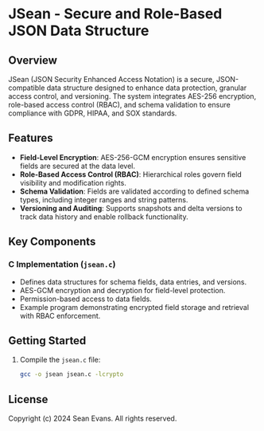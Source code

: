 # JSean - Secure and Role-Based JSON Data Structure

## Overview
JSean (JSON Security Enhanced Access Notation) is a secure, JSON-compatible data structure designed to enhance data protection, granular access control, and versioning. The system integrates AES-256 encryption, role-based access control (RBAC), and schema validation to ensure compliance with GDPR, HIPAA, and SOX standards.

## Features
- **Field-Level Encryption**: AES-256-GCM encryption ensures sensitive fields are secured at the data level.
- **Role-Based Access Control (RBAC)**: Hierarchical roles govern field visibility and modification rights.
- **Schema Validation**: Fields are validated according to defined schema types, including integer ranges and string patterns.
- **Versioning and Auditing**: Supports snapshots and delta versions to track data history and enable rollback functionality.

## Key Components
### C Implementation (`jsean.c`)
- Defines data structures for schema fields, data entries, and versions.
- AES-GCM encryption and decryption for field-level protection.
- Permission-based access to data fields.
- Example program demonstrating encrypted field storage and retrieval with RBAC enforcement.

## Getting Started
1. Compile the `jsean.c` file:
   ```bash
   gcc -o jsean jsean.c -lcrypto
   ```

## License
Copyright (c) 2024 Sean Evans. All rights reserved.

